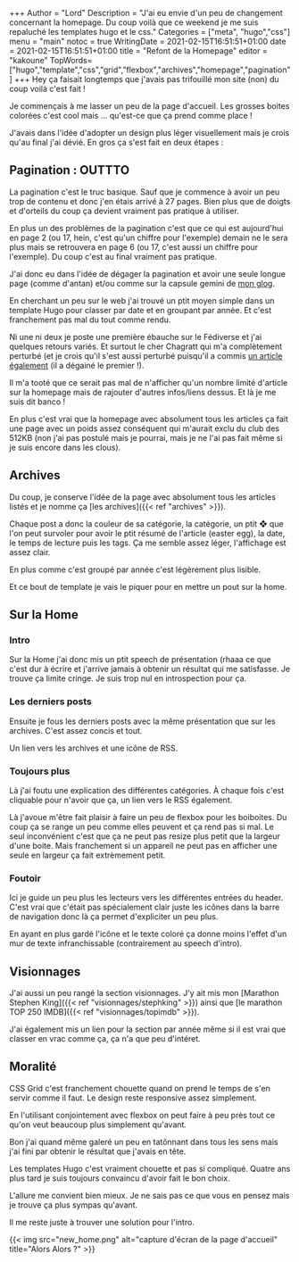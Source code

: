 +++
Author = "Lord"
Description = "J'ai eu envie d'un peu de changement concernant la homepage. Du coup voilà que ce weekend je me suis repaluché les templates hugo et le css."
Categories = ["meta", "hugo","css"]
menu = "main"
notoc = true
WritingDate = 2021-02-15T16:51:51+01:00
date = 2021-02-15T16:51:51+01:00
title = "Refont de la Homepage"
editor = "kakoune"
TopWords=["hugo","template","css","grid","flexbox","archives","homepage","pagination"]
+++
Hey ça faisait longtemps que j'avais pas trifouillé mon site (non) du coup voilà c'est fait !

Je commençais à me lasser un peu de la page d'accueil.
Les grosses boites colorées c'est cool mais … qu'est-ce que ça prend comme place !

J'avais dans l'idée d'adopter un design plus léger visuellement mais je crois qu'au final j'ai dévié.
En gros ça s'est fait en deux étapes :

## Pagination : OUTTTO
La pagination c'est le truc basique.
Sauf que je commence à avoir un peu trop de contenu et donc j'en étais arrivé à 27 pages.
Bien plus que de doigts et d'orteils du coup ça devient vraiment pas pratique à utiliser.

En plus un des problèmes de la pagination c'est que ce qui est aujourd'hui en page 2 (ou 17, hein, c'est qu'un chiffre pour l'exemple) demain ne le sera plus mais se retrouvera en page 6 (ou 17, c'est aussi un chiffre pour l'exemple). Du coup c'est au final vraiment pas pratique.

J'ai donc eu dans l'idée de dégager la pagination et avoir une seule longue page (comme d'antan) et/ou comme sur la capsule gemini de [mon glog](gemini://lord.re). 

En cherchant un peu sur le web j'ai trouvé un ptit moyen simple dans un template Hugo pour classer par date et en groupant par année.
Et c'est franchement pas mal du tout comme rendu.

Ni une ni deux je poste une première ébauche sur le Fédiverse et j'ai quelques retours variés.
Et surtout le cher Chagratt qui m'a complètement perturbé (et je crois qu'il s'est aussi perturbé puisqu'il a commis [un article également](https://bwog-notes.chagratt.site/2021/au-revoir-la-pagination/) (il a dégainé le premier !).

Il m'a tooté que ce serait pas mal de n'afficher qu'un nombre limité d'article sur la homepage mais de rajouter d'autres infos/liens dessus.
Et là je me suis dit banco !

En plus c'est vrai que la homepage avec absolument tous les articles ça fait une page avec un poids assez conséquent qui m'aurait exclu du club des 512KB (non j'ai pas postulé mais je pourrai, mais je ne l'ai pas fait même si je suis encore dans les clous).

## Archives
Du coup, je conserve l'idée de la page avec absolument tous les articles listés et je nomme ça [les archives]({{< ref "archives" >}}).

Chaque post a donc la couleur de sa catégorie, la catégorie, un ptit ❖ que l'on peut survoler pour avoir le ptit résumé de l'article (easter egg), la date, le temps de lecture puis les tags.
Ça me semble assez léger, l'affichage est assez clair.

En plus comme c'est groupé par année c'est légèrement plus lisible.

Et ce bout de template je vais le piquer pour en mettre un pout sur la home.

## Sur la Home

### Intro
Sur la Home j'ai donc mis un ptit speech de présentation (rhaaa ce que c'est dur à écrire et j'arrive jamais à obtenir un résultat qui me satisfasse.
Je trouve ça limite cringe.
Je suis trop nul en introspection pour ça.

### Les derniers posts
Ensuite je fous les derniers posts avec la même présentation que sur les archives.
C'est assez concis et tout.

Un lien vers les archives et une icône de RSS.

### Toujours plus
Là j'ai foutu une explication des différentes catégories.
À chaque fois c'est cliquable pour n'avoir que ça, un lien vers le RSS également.

Là j'avoue m'être fait plaisir à faire un peu de flexbox pour les boiboites.
Du coup ça se range un peu comme elles peuvent et ça rend pas si mal.
Le seul inconvénient c'est que ça ne peut pas resize plus petit que la largeur d'une boite.
Mais franchement si un appareil ne peut pas en afficher une seule en largeur ça fait extrèmement petit.

### Foutoir
Ici je guide un peu plus les lecteurs vers les différentes entrées du header.
C'est vrai que c'était pas spécialement clair juste les icônes dans la barre de navigation donc là ça permet d'expliciter un peu plus.

En ayant en plus gardé l'icône et le texte coloré ça donne moins l'effet d'un mur de texte infranchissable (contrairement au speech d'intro).

## Visionnages
J'ai aussi un peu rangé la section visionnages.
J'y ait mis mon [Marathon Stephen King]({{< ref "visionnages/stephking" >}}) ainsi que [le marathon TOP 250 IMDB]({{< ref "visionnages/topimdb" >}}).

J'ai également mis un lien pour la section par année même si il est vrai que classer en vrac comme ça, ça n'a que peu d'intéret.

## Moralité
CSS Grid c'est franchement chouette quand on prend le temps de s'en servir comme il faut.
Le design reste responsive assez simplement.

En l'utilisant conjointement avec flexbox on peut faire à peu près tout ce qu'on veut beaucoup plus simplement qu'avant.

Bon j'ai quand même galeré un peu en tatônnant dans tous les sens mais j'ai fini par obtenir le résultat que j'avais en tête.

Les templates Hugo c'est vraiment chouette et pas si compliqué.
Quatre ans plus tard je suis toujours convaincu d'avoir fait le bon choix.

L'allure me convient bien mieux.
Je ne sais pas ce que vous en pensez mais je trouve ça plus sympas qu'avant.

Il me reste juste à trouver une solution pour l'intro.

{{< img src="new_home.png" alt="capture d'écran de la page d'accueil" title="Alors Alors ?" >}}
